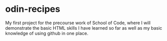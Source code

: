 # odin-recipes
My first project for the precourse work of School of Code, where I will demonstrate the basic HTML skills I have learned so far as well as my basic knowledge of using github in one place.
